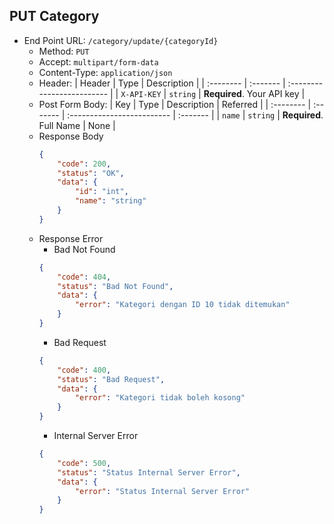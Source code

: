 ## PUT Category
- End Point URL: `/category/update/{categoryId}`
    - Method: `PUT`
    - Accept: `multipart/form-data`
    - Content-Type: `application/json`
    - Header:
      | Header 	| Type     | Description                |
      | :-------- | :------- | :------------------------- |
      | `X-API-KEY` | `string` | **Required**. Your API key |
    - Post Form Body:
      | Key 	    | Type     | Description                | Referred |
      | :-------- | :------- | :------------------------- | :------- |
      | `name`    | `string` | **Required**. Full Name    | None     |
    - Response Body
      ```json
      {
          "code": 200,
          "status": "OK",
          "data": {
              "id": "int",
              "name": "string"
          }
      }
      ```
    - Response Error
        - Bad Not Found
      ```json
      {
          "code": 404,
          "status": "Bad Not Found",
          "data": {
              "error": "Kategori dengan ID 10 tidak ditemukan"
          }
      }
      ```
        - Bad Request
      ```json
      {
          "code": 400,
          "status": "Bad Request",
          "data": {
              "error": "Kategori tidak boleh kosong"
          }
      }
      ```
        - Internal Server Error
      ```json
      {
          "code": 500,
          "status": "Status Internal Server Error",
          "data": {
              "error": "Status Internal Server Error"
          }
      }
      ```